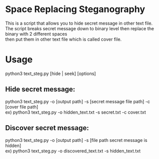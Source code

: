 # Space Replacing Steganography
This is a script that allows you to hide secret message in other text file.<br />
The script breaks secret message down to binary level then replace the binary with 2 different spaces<br />
then put them in other text file which is called cover file.

# Usage
python3 text_steg.py [hide | seek] [options]

## Hide secret message:<br />
python3 text_steg.py -o [output path] -s [secret message file path] -c [cover file path]<br />
ex) python3 text_steg.py -o hidden_text.txt -s secret.txt -c cover.txt<br />

## Discover secret message:<br />
python3 text_steg.py -o [output path] -s [file path secret message is hidden]<br />
ex) python3 text_steg.py -o discovered_text.txt -s hidden_text.txt<br />
